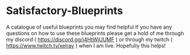 # Satisfactory-Blueprints
A catalogue of useful blueprints you may find helpful
If you have any questions on how to use these blueprints please get a hold of me through my discord ( https://discord.gg/j4HtWjUUMF ) or through my twitch ( https://www.twitch.tv/xelray ) when I am live. Hopefully this helps!
